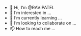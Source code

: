 - 👋 Hi, I’m @RAVIPATEL
- 👀 I’m interested in ...
- 🌱 I’m currently learning ...
- 💞️ I’m looking to collaborate on ...
- 📫 How to reach me ...

<!---
RAVIPATEL/RAVIPATEL is a ✨ special ✨ repository because its `README.md` (this file) appears on your GitHub profile.
You can click the Preview link to take a look at your changes.
--->
